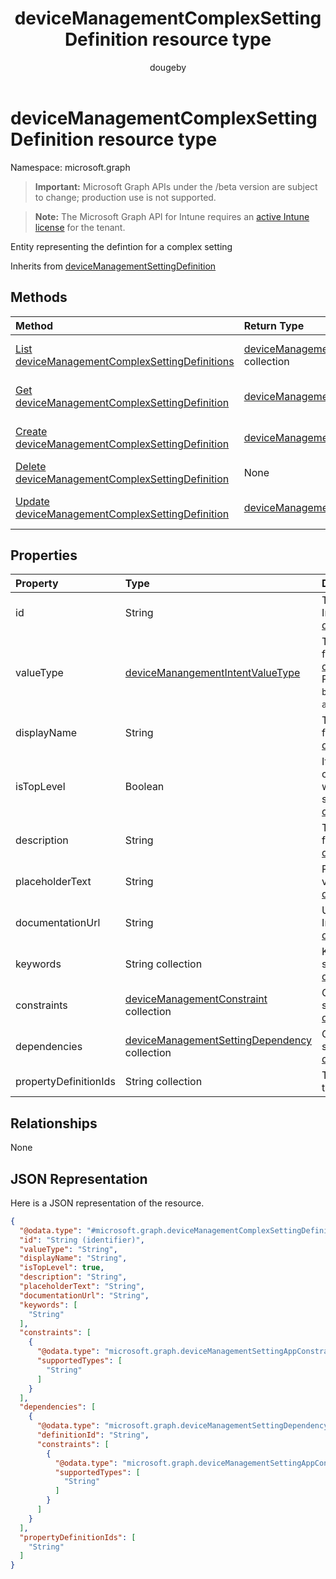 ﻿---
title: "deviceManagementComplexSettingDefinition resource type"
description: "Entity representing the defintion for a complex setting"
author: "dougeby"
localization_priority: Normal
ms.prod: "intune"
doc_type: resourcePageType
---

# deviceManagementComplexSettingDefinition resource type

Namespace: microsoft.graph

> **Important:** Microsoft Graph APIs under the /beta version are subject to change; production use is not supported.

> **Note:** The Microsoft Graph API for Intune requires an [active Intune license](https://go.microsoft.com/fwlink/?linkid=839381) for the tenant.

Entity representing the defintion for a complex setting

Inherits from [deviceManagementSettingDefinition](../resources/intune-deviceintent-devicemanagementsettingdefinition.md)

## Methods

| Method                                                                                                                           | Return Type                                                                                                                         | Description                                                                                                                                                                |
| :------------------------------------------------------------------------------------------------------------------------------- | :---------------------------------------------------------------------------------------------------------------------------------- | :------------------------------------------------------------------------------------------------------------------------------------------------------------------------- |
| [List deviceManagementComplexSettingDefinitions](../api/intune-deviceintent-devicemanagementcomplexsettingdefinition-list.md)    | [deviceManagementComplexSettingDefinition](../resources/intune-deviceintent-devicemanagementcomplexsettingdefinition.md) collection | List properties and relationships of the [deviceManagementComplexSettingDefinition](../resources/intune-deviceintent-devicemanagementcomplexsettingdefinition.md) objects. |
| [Get deviceManagementComplexSettingDefinition](../api/intune-deviceintent-devicemanagementcomplexsettingdefinition-get.md)       | [deviceManagementComplexSettingDefinition](../resources/intune-deviceintent-devicemanagementcomplexsettingdefinition.md)            | Read properties and relationships of the [deviceManagementComplexSettingDefinition](../resources/intune-deviceintent-devicemanagementcomplexsettingdefinition.md) object.  |
| [Create deviceManagementComplexSettingDefinition](../api/intune-deviceintent-devicemanagementcomplexsettingdefinition-create.md) | [deviceManagementComplexSettingDefinition](../resources/intune-deviceintent-devicemanagementcomplexsettingdefinition.md)            | Create a new [deviceManagementComplexSettingDefinition](../resources/intune-deviceintent-devicemanagementcomplexsettingdefinition.md) object.                              |
| [Delete deviceManagementComplexSettingDefinition](../api/intune-deviceintent-devicemanagementcomplexsettingdefinition-delete.md) | None                                                                                                                                | Deletes a [deviceManagementComplexSettingDefinition](../resources/intune-deviceintent-devicemanagementcomplexsettingdefinition.md).                                        |
| [Update deviceManagementComplexSettingDefinition](../api/intune-deviceintent-devicemanagementcomplexsettingdefinition-update.md) | [deviceManagementComplexSettingDefinition](../resources/intune-deviceintent-devicemanagementcomplexsettingdefinition.md)            | Update the properties of a [deviceManagementComplexSettingDefinition](../resources/intune-deviceintent-devicemanagementcomplexsettingdefinition.md) object.                |

## Properties

| Property              | Type                                                                                                                  | Description                                                                                                                                                                                                                                            |
| :-------------------- | :-------------------------------------------------------------------------------------------------------------------- | :----------------------------------------------------------------------------------------------------------------------------------------------------------------------------------------------------------------------------------------------------- |
| id                    | String                                                                                                                | The ID of the setting definition Inherited from [deviceManagementSettingDefinition](../resources/intune-deviceintent-devicemanagementsettingdefinition.md)                                                                                             |
| valueType             | [deviceManangementIntentValueType](../resources/intune-deviceintent-devicemanangementintentvaluetype.md)              | The data type of the value Inherited from [deviceManagementSettingDefinition](../resources/intune-deviceintent-devicemanagementsettingdefinition.md). Possible values are: `integer`, `boolean`, `string`, `complex`, `collection`, `abstractComplex`. |
| displayName           | String                                                                                                                | The setting's display name Inherited from [deviceManagementSettingDefinition](../resources/intune-deviceintent-devicemanagementsettingdefinition.md)                                                                                                   |
| isTopLevel            | Boolean                                                                                                               | If the setting is top level, it can be configured without the need to be wrapped in a collection or complex setting Inherited from [deviceManagementSettingDefinition](../resources/intune-deviceintent-devicemanagementsettingdefinition.md)          |
| description           | String                                                                                                                | The setting's description Inherited from [deviceManagementSettingDefinition](../resources/intune-deviceintent-devicemanagementsettingdefinition.md)                                                                                                    |
| placeholderText       | String                                                                                                                | Placeholder text as an example of valid input Inherited from [deviceManagementSettingDefinition](../resources/intune-deviceintent-devicemanagementsettingdefinition.md)                                                                                |
| documentationUrl      | String                                                                                                                | Url to setting documentation Inherited from [deviceManagementSettingDefinition](../resources/intune-deviceintent-devicemanagementsettingdefinition.md)                                                                                                 |
| keywords              | String collection                                                                                                     | Keywords associated with the setting Inherited from [deviceManagementSettingDefinition](../resources/intune-deviceintent-devicemanagementsettingdefinition.md)                                                                                         |
| constraints           | [deviceManagementConstraint](../resources/intune-deviceintent-devicemanagementconstraint.md) collection               | Collection of constraints for the setting value Inherited from [deviceManagementSettingDefinition](../resources/intune-deviceintent-devicemanagementsettingdefinition.md)                                                                              |
| dependencies          | [deviceManagementSettingDependency](../resources/intune-deviceintent-devicemanagementsettingdependency.md) collection | Collection of dependencies on other settings Inherited from [deviceManagementSettingDefinition](../resources/intune-deviceintent-devicemanagementsettingdefinition.md)                                                                                 |
| propertyDefinitionIds | String collection                                                                                                     | The definitions of each property of the complex setting                                                                                                                                                                                                |

## Relationships

None

## JSON Representation

Here is a JSON representation of the resource.

<!-- {
  "blockType": "resource",
  "keyProperty": "id",
  "@odata.type": "microsoft.graph.deviceManagementComplexSettingDefinition"
}
-->

```json
{
  "@odata.type": "#microsoft.graph.deviceManagementComplexSettingDefinition",
  "id": "String (identifier)",
  "valueType": "String",
  "displayName": "String",
  "isTopLevel": true,
  "description": "String",
  "placeholderText": "String",
  "documentationUrl": "String",
  "keywords": [
    "String"
  ],
  "constraints": [
    {
      "@odata.type": "microsoft.graph.deviceManagementSettingAppConstraint",
      "supportedTypes": [
        "String"
      ]
    }
  ],
  "dependencies": [
    {
      "@odata.type": "microsoft.graph.deviceManagementSettingDependency",
      "definitionId": "String",
      "constraints": [
        {
          "@odata.type": "microsoft.graph.deviceManagementSettingAppConstraint",
          "supportedTypes": [
            "String"
          ]
        }
      ]
    }
  ],
  "propertyDefinitionIds": [
    "String"
  ]
}
```
